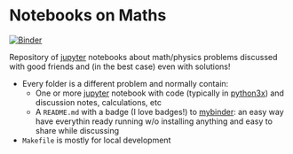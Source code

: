 # Notebooks on Maths

[![Binder](https://mybinder.org/badge_logo.svg)](https://mybinder.org/v2/gh/pcrespov/maths-notebooks.git/master)

Repository of [jupyter] notebooks about math/physics problems discussed with good friends and (in the best case) even with  solutions!

- Every folder is a different problem and normally contain:
  - One or more [jupyter] notebook with code (typically in [python3x]) and discussion notes, calculations, etc
  - A ``README.md`` with a badge (I love badges!) to [mybinder]: an easy way have everythin ready running w/o installing anything and easy to share while discussing
- ``Makefile`` is mostly for local development


[jupyter]:https://jupyter.org
[mybinder]:https://mybinder.org/
[python3x]:https://docs.python.org/3/